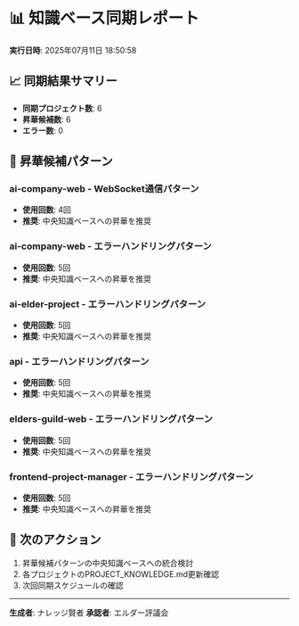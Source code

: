 # 📊 知識ベース同期レポート

**実行日時**: 2025年07月11日 18:50:58

## 📈 同期結果サマリー

- **同期プロジェクト数**: 6
- **昇華候補数**: 6
- **エラー数**: 0

## 🌟 昇華候補パターン

### ai-company-web - WebSocket通信パターン
- **使用回数**: 4回
- **推奨**: 中央知識ベースへの昇華を推奨

### ai-company-web - エラーハンドリングパターン
- **使用回数**: 5回
- **推奨**: 中央知識ベースへの昇華を推奨

### ai-elder-project - エラーハンドリングパターン
- **使用回数**: 5回
- **推奨**: 中央知識ベースへの昇華を推奨

### api - エラーハンドリングパターン
- **使用回数**: 5回
- **推奨**: 中央知識ベースへの昇華を推奨

### elders-guild-web - エラーハンドリングパターン
- **使用回数**: 5回
- **推奨**: 中央知識ベースへの昇華を推奨

### frontend-project-manager - エラーハンドリングパターン
- **使用回数**: 5回
- **推奨**: 中央知識ベースへの昇華を推奨


## 🚀 次のアクション

1. 昇華候補パターンの中央知識ベースへの統合検討
2. 各プロジェクトのPROJECT_KNOWLEDGE.md更新確認
3. 次回同期スケジュールの確認

---

**生成者**: ナレッジ賢者
**承認者**: エルダー評議会
